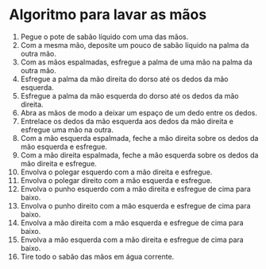# Algoritmo para lavar as mãos
1) Pegue o pote de sabão líquido com uma das mãos.
2) Com a mesma mão, deposite um pouco de sabão líquido na palma da outra mão.
3) Com as mãos espalmadas, esfregue a palma de uma mão na palma da outra mão.
4) Esfregue a palma da mão direita do dorso até os dedos da mão esquerda.
5) Esfregue a palma da mão esquerda do dorso até os dedos da mão direita.
6) Abra as mãos de modo a deixar um espaço de um dedo entre os dedos.
7) Entrelace os dedos da mão esquerda aos dedos da mão direita e esfregue uma mão na outra.
8) Com a mão esquerda espalmada, feche a mão direita sobre os dedos da mão esquerda e esfregue.
9) Com a mão direita espalmada, feche a mão esquerda sobre os dedos da mão direita e esfregue.
10) Envolva o polegar esquerdo com a mão direita e esfregue.
11) Envolva o polegar direito com a mão esquerda e esfregue.
12) Envolva o punho esquerdo com a mão direita e esfregue de cima para baixo.
13) Envolva o punho direito com a mão esquerda e esfregue de cima para baixo.
14) Envolva a mão direita com a mão esquerda e esfregue de cima para baixo.
15) Envolva a mão esquerda com a mão direita e esfregue de cima para baixo.
16) Tire todo o sabão das mãos em água corrente.